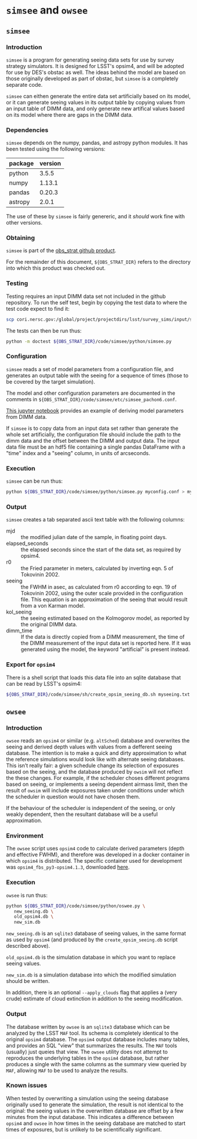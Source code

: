 # `simsee` and `owsee`

## `simsee`

### Introduction

`simsee` is a program for generating seeing data sets for use by survey
strategy simulators. It is designed for LSST's opsim4, and will be
adopted for use by DES's obstac as well. The ideas behind the model
are based on those originally developed as part of obstac, but `simsee`
is a completely separate code.

`simsee` can eithen generate the entire data set artificially based on
its model, or it can generate seeing values in its output table by
copying values from an input table of DIMM data, and only generate new
artifical values based on its model where there are gaps in the DIMM
data. 

### Dependencies


`simsee` depends on the numpy, pandas, and astropy python modules. It
has been tested using the following versions:

| package | version |
|---------|---------|
| python  |   3.5.5 |
| numpy   |  1.13.1 |
| pandas  |  0.20.3 |
| astropy |   2.0.1 |

The use of these by `simsee` is fairly genereric, and it *should* work
fine with other versions.

### Obtaining

`simsee` is part of the [obs_strat github product](https://github.com/LSSTDESC/obs_strat).

For the remainder of this document, `${OBS_STRAT_DIR}` refers to the
directory into which this product was checked out.

### Testing

Testing requires an input DIMM data set not included in the github
repository. To run the self test, begin by copying the test data to
where the test code expect to find it:

```sh
scp cori.nersc.gov:/global/project/projectdirs/lsst/survey_sims/input/seeing/pachon_dimm.h5 .
```

The tests can then be run thus:

```sh
python -m doctest ${OBS_STRAT_DIR}/code/simsee/python/simsee.py
```

### Configuration

`simsee` reads a set of model parameters from a configuration file, and
generates an output table with the seeing for a sequence of times
(those to be covered by the target simulation).

The model and other configuration parameters are documented in the
comments in `${OBS_STRAT_DIR}/code/simsee/etc/simsee_pachon6.conf`.

[This jupyter
notebook](https://github.com/LSSTDESC/obs_strat/blob/master/doc/seeing/Model_Pachon_r0.ipynb)
provides an example of deriving model parameters from DIMM data.
  
If `simsee` is to copy data from an input data set rather than generate
the whole set artificially, the configuration file should include the
path to the dimm data and the offset between the DIMM and output
data. The input data file must be an hdf5 file containing a single
pandas DataFrame with a "time" index and a "seeing" column, in units
of arcseconds.

### Execution

`simsee` can be run thus:

```sh
python ${OBS_STRAT_DIR}/code/simsee/python/simsee.py myconfig.conf > myseeing.txt
```

### Output

`simsee` creates a tab separated ascii text table with the following
columns:

<dl>

<dt>mjd</td> <dd>the modified julian date of the sample, in floating point days.</dd>

<dt>elapsed_seconds</td> <dd>the elapsed seconds since the start of the data set, as required by opsim4. </dd>
<dt>r0</td> <dd>the Fried parameter in meters, calculated by inverting eqn. 5 of Tokovinin 2002.</dd>
<dt>seeing</td> <dd>the FWHM in asec, as calculated from r0 according to eqn. 19 of Tokovinin 2002, using the outer scale provided in the configuration file. This equation is an approximation of the seeing that would result from a von Karman model.</dd>
<dt>kol_seeing</td> <dd> the seeing estimated based on the Kolmogorov model, as reported by the original DIMM data. </dd>
<dt>dimm_time</td> <dd>If the data is directly copied from a DIMM measurement, the time of the DIMM measurement of the input data set is reported here. If it was generated using the model, the keyword "artificial" is present instead.</dd>
</dl>

### Export for `opsim4`

There is a shell script that loads this data file into an sqlite
database that can be read by LSST's opsim4:

```sh
${OBS_STRAT_DIR}/code/simsee/sh/create_opsim_seeing_db.sh myseeing.txt myseeing.db
```

## `owsee`

### Introduction

`owsee` reads an `opsim4` or similar (e.g. `altSched`) database and
overwrites the seeing and derived depth values with values from a
defferent seeing database. The intention is to make a quick and dirty
approximation to what the reference simulations would look like with
alternate seeing databases. This isn’t really fair: a given schedule
change its selection of exposures based on the seeing, and the
database produced by `owsim` will not reflect the these changes. For
example, if the scheduler choses different programs based on seeing,
or implements a seeing dependent airmass limit, then the result of
`owsim` will include exposures taken under conditions under which the
scheduler in question would not have chosen them.

If the behaviour of the scheduler is independent of the seeing, or
only weakly dependent, then the resultant database will be a useful
approximation.

### Environment

The `owsee` script uses `opsim4` code to calculate derived parameters
(depth and effective FWHM), and therefore was developed in a docker
container in which `opsim4` is distributed. The specific container
used for development was `opsim4_fbs_py3-opsim4.1.3`, downloaded
[here](https://hub.docker.com/r/oboberg/opsim4_fbs_py3/tags/).

### Execution

`owsee` is run thus:

```sh
python ${OBS_STRAT_DIR}/code/simsee/python/oswee.py \
   new_seeing.db \
   old_opsim4.db \
   new_sim.db
```

`new_seeing.db` is an `sqlite3` database of seeing values, in the same
format as used by `opsim4` (and produced by the
`create_opsim_seeing.db` script described above).

`old_opsim4.db` is the simulation database in which you want to
replace seeing values.

`new_sim.db` is a simulation database into which the modified
simulation should be written.

In addition, there is an optional `--apply_clouds` flag that applies a
(very crude) estimate of cloud extinction in addition to the seeing
modification.

### Output

The database written by `owsee` is an `sqlite3` database which can be
analyzed by the LSST `MAF` tool. Its schema is completely identical to
the original `opsim4` database. The `opsim4` output database includes
many tables, and provides an SQL "view" that summarizes the
results. The `MAF` tools (usually) just queies that view. The `owsee`
utility does not attempt to reproduces the underlying tables in the
`opsim4` database, but rather produces a single with the same columns
as the summary view queried by `MAF`, allowing `MAF` to be used to
analyze the results.

### Known issues

When tested by overwriting a simulation using the seeing database
originally used to generate the simulation, the result is not
identical to the original: the seeing values in the overwritten
database are offset by a few minutes from the input database. This
indicates a difference between `opsim4` and `owsee` in how times in
the seeing database are matched to start times of exposures, but is
unlikely to be scientifically significant.